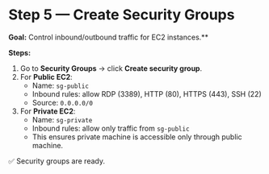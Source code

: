 # Step 5 — Create Security Groups

**Goal:** Control inbound/outbound traffic for EC2 instances.**

**Steps:**
1. Go to **Security Groups** → click **Create security group**.
2. For **Public EC2**:
   - Name: `sg-public`
   - Inbound rules: allow RDP (3389), HTTP (80), HTTPS (443), SSH (22)
   - Source: `0.0.0.0/0`
3. For **Private EC2**:
   - Name: `sg-private`
   - Inbound rules: allow only traffic from `sg-public`
   - This ensures private machine is accessible only through public machine.

✅ Security groups are ready.
